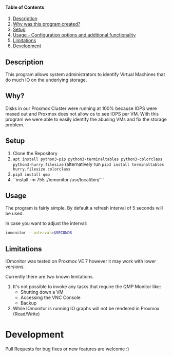 #### Table of Contents

1. [Description](#description)
2. [Why was this program created?](#Why?)
3. [Setup](#setup)
4. [Usage - Configuration options and additional functionality](#usage)
5. [Limitations](#limitations)
6. [Development](#development)

## Description

This program allows system administrators to identify Virtual Machines that do much IO on the underlying storage.

## Why?

Disks in our Proxmox Cluster were running at 100% because IOPS were maxed out and Proxmox does not allow os to see IOPS per VM. With this program we were able to easily identify the abusing VMs and fix the storage problem.

## Setup

1.  Clone the Repository
2.  ```apt install python3-pip python3-terminaltables python3-colorclass python3-hurry.filesize```
    (alternatively run ```pip3 install terminaltables hurry.filesize colorclass```
4.  ``pip3 install qmp``
5.  ``install -m 755 ./iomonitor /usr/local/bin/```

## Usage

The program is fairly simple. By default a refresh interval of 5 seconds will be used.

In case you want to adjust the interval:
```bash
iomonitor --interval=$SECONDS
```

## Limitations

IOmonitor was tested on Proxmox VE 7 however it may work with lower versions.

Currently there are two known limitations.

1.  It's not possible to invoke any tasks that require
the QMP Monitor like:
    -   Shutting down a VM
    -   Accessing the VNC Console
    -   Backup
2.  While IOmonitor is running IO graphs will not be rendered in Proxmox (Read/Write)

# Development

Pull Requests for bug fixes or new features are welcome :)
